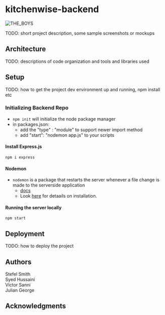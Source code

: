 # kitchenwise-backend

![THE_BOYS](https://github.com/dartmouth-cs98-23f/project-embedded-pantry/assets/90659949/cf96b595-a592-4b15-9057-54b348b2463f)

TODO: short project description, some sample screenshots or mockups

## Architecture

TODO: descriptions of code organization and tools and libraries used

## Setup

TODO: how to get the project dev environment up and running, npm install etc

### Initializing Backend Repo

- `npm init` will initialize the node package manager
- in packages.json:
  - add the "type" : "module" to support newer import method
  - add "start": "nodemon app.js" to your scripts

#### Install Express.js

`npm i express`

#### Nodemon

- `nodemon` is a package that restarts the server whenever a file change is made to the serverside application
  - [docs](https://www.npmjs.com/package/nodemon?activeTab=readme)
  - Look [here](https://stackoverflow.com/questions/56687560/how-to-install-nodemon-nodejs-on-macos-nodemon-keeping-show-command-not-found) for detaails on installation.

#### Running the server locally

`npm start`

## Deployment

TODO: how to deploy the project

## Authors

Stefel Smith <br>
Syed Hussaini <br>
Victor Sanni <br>
Julian George <br>

## Acknowledgments
